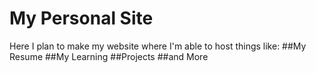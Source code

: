 # My Personal Site

Here I plan to make my website where I'm able to host things like:
##My Resume
##My Learning
##Projects
##and More
